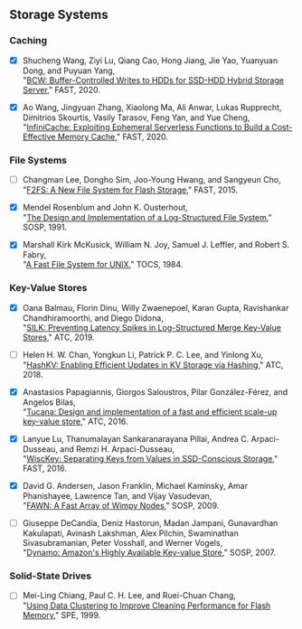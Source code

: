 ## Storage Systems

### Caching

- [x] Shucheng Wang, Ziyi Lu, Qiang Cao, Hong Jiang, Jie Yao, Yuanyuan Dong, and Puyuan Yang,  
"[BCW: Buffer-Controlled Writes to HDDs for SSD-HDD Hybrid Storage Server](https://www.usenix.org/system/files/fast20-wang_shucheng.pdf)," FAST, 2020.

- [x] Ao Wang, Jingyuan Zhang, Xiaolong Ma, Ali Anwar, Lukas Rupprecht, Dimitrios Skourtis, Vasily Tarasov, Feng Yan, and Yue Cheng,  
"[InfiniCache: Exploiting Ephemeral Serverless Functions to Build a Cost-Effective Memory Cache](https://www.usenix.org/system/files/fast20-wang_ao.pdf)," FAST, 2020.

### File Systems

- [ ] Changman Lee, Dongho Sim, Joo-Young Hwang, and Sangyeun Cho,  
"[F2FS: A New File System for Flash Storage](https://www.usenix.org/system/files/conference/fast15/fast15-paper-lee.pdf)," FAST, 2015.

- [x] Mendel Rosenblum and John K. Ousterhout,  
"[The Design and Implementation of a Log-Structured File System](https://people.eecs.berkeley.edu/~brewer/cs262/LFS.pdf)," SOSP, 1991.

- [x] Marshall Kirk McKusick, William N. Joy, Samuel J. Leffler, and Robert S. Fabry,  
"[A Fast File System for UNIX](https://people.eecs.berkeley.edu/~brewer/cs262/FFS.pdf)," TOCS, 1984.

### Key-Value Stores

- [x] Oana Balmau, Florin Dinu, Willy Zwaenepoel, Karan Gupta, Ravishankar Chandhiramoorthi, and Diego Didona,  
"[SILK: Preventing Latency Spikes in Log-Structured Merge Key-Value Stores](https://www.usenix.org/system/files/atc19-balmau.pdf)," ATC, 2019.

- [ ] Helen H. W. Chan, Yongkun Li, Patrick P. C. Lee, and Yinlong Xu,  
"[HashKV: Enabling Efficient Updates in KV Storage via Hashing](https://www.usenix.org/system/files/conference/atc18/atc18-chan.pdf)," ATC, 2018.

- [x] Anastasios Papagiannis, Giorgos Saloustros, Pilar González-Férez, and Angelos Bilas,  
"[Tucana: Design and implementation of a fast and efficient scale-up key-value store](https://www.usenix.org/system/files/conference/atc16/atc16_paper-papagiannis.pdf)," ATC, 2016.

- [x] Lanyue Lu, Thanumalayan Sankaranarayana Pillai, Andrea C. Arpaci-Dusseau, and Remzi H. Arpaci-Dusseau,  
"[WiscKey: Separating Keys from Values in SSD-Conscious Storage](https://www.usenix.org/system/files/conference/fast16/fast16-papers-lu.pdf)," FAST, 2016.

- [x] David G. Andersen, Jason Franklin, Michael Kaminsky, Amar Phanishayee, Lawrence Tan, and Vijay Vasudevan,  
"[FAWN: A Fast Array of Wimpy Nodes](http://www.cs.cmu.edu/~fawnproj/papers/fawn-sosp2009.pdf)," SOSP, 2009.

- [ ] Giuseppe DeCandia, Deniz Hastorun, Madan Jampani, Gunavardhan Kakulapati, Avinash Lakshman, Alex Pilchin, Swaminathan Sivasubramanian, Peter Vosshall, and Werner Vogels,  
"[Dynamo: Amazon's Highly Available Key-value Store](https://www.allthingsdistributed.com/files/amazon-dynamo-sosp2007.pdf)," SOSP, 2007.

### Solid-State Drives

- [ ] Mei-Ling Chiang, Paul C. H. Lee, and Ruei-Chuan Chang,  
"[Using Data Clustering to Improve Cleaning Performance for Flash Memory](https://www.iis.sinica.edu.tw/page/library/TechReport/tr1998/tr98011.pdf)," SPE, 1999.
